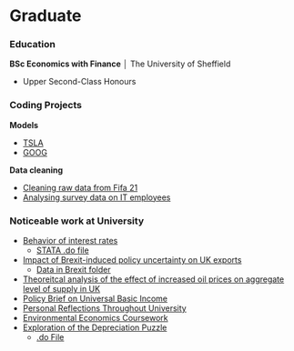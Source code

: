 # Graduate

### Education
__BSc Economics with Finance__ │ The University of Sheffield
* Upper Second-Class Honours

### Coding Projects

__Models__
* [TSLA](https://github.com/ArmandoChr/Portfolio/blob/master/Models/TSLA.xlsx)
* [GOOG](https://github.com/ArmandoChr/Portfolio/blob/master/Models/GOOG.ods)
 
__Data cleaning__
* [Cleaning raw data from Fifa 21](https://github.com/ArmandoChr/Portfolio/blob/master/Data_Cleaning.ipynb)
* [Analysing survey data on IT employees](https://github.com/ArmandoChr/Portfolio/blob/master/Survey%20Analysis%20(3).ipynb)
  
### Noticeable work at University
* [Behavior of interest rates](https://github.com/ArmandoChr/Portfolio/blob/master/STATA%20files/Interest%20Rate%20analysis/ECN220Finance%20-%20Interest%20Rate%20Analysis.docx)
  * [STATA .do file](https://github.com/ArmandoChr/Portfolio/blob/master/STATA%20files/Interest%20Rate%20analysis/Interest%20Rate%20Analysis.do)
* [Impact of Brexit-induced policy uncertainty on UK exports](https://github.com/ArmandoChr/Portfolio/blob/master/STATA%20files/Brexit/Brexit%20Do%20file.do)
  * [Data in Brexit folder](https://github.com/ArmandoChr/Portfolio/tree/master/STATA%20files/Brexit)
* [Theoreitcal analysis of the effect of increased oil prices on aggregate level of supply in UK](https://github.com/ArmandoChr/Portfolio/blob/master/Courseworks/ECN130-Oil%20Prices.docx)
* [Policy Brief on Universal Basic Income](https://github.com/ArmandoChr/Portfolio/blob/master/Courseworks/ECN327-B1-UniversalBasicIncome%20Brief.docx)
* [Personal Reflections Throughout University](https://github.com/ArmandoChr/Portfolio/blob/master/Courseworks/S1-PersonalReflection.docx)
* [Environmental Economics Coursework](https://github.com/ArmandoChr/Portfolio/blob/master/Courseworks/ECN310%20-%20Environmental%20Economics%20Discussions.docx)
* [Exploration of the Depreciation Puzzle](https://github.com/ArmandoChr/Portfolio/blob/master/Courseworks/ECN340-DeppreciationPuzzle.pdf)
  * [.do File](https://github.com/ArmandoChr/Portfolio/blob/master/Courseworks/ECN340-DepPuzzle.do)
